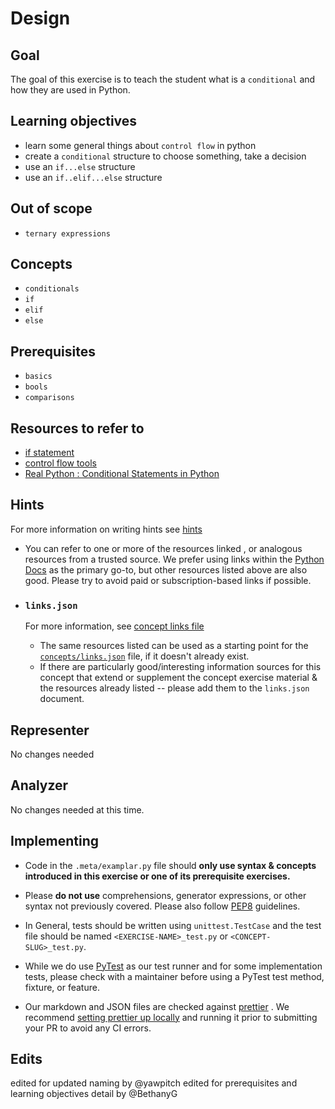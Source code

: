 # Design


## Goal

The goal of this exercise is to teach the student what is a `conditional` and how they are used in Python.

## Learning objectives

- learn some general things about `control flow` in python
- create a `conditional` structure to choose something, take a decision
- use an `if...else` structure
- use an `if..elif...else` structure

## Out of scope

- `ternary expressions`

## Concepts

- `conditionals`
- `if`
- `elif`
- `else`

## Prerequisites

- `basics`
- `bools`
- `comparisons`

## Resources to refer to

- [if statement][if statement]
- [control flow tools][control flow tools]
- [Real Python : Conditional Statements in Python][conditional statements in python]

## Hints

For more information on writing hints see [hints](https://github.com/exercism/docs/blob/main/anatomy/tracks/concept-exercises.md#file-docshintsmd)

  * You can refer to one or more of the resources linked , or analogous resources from a trusted source.  We prefer using links within the  [Python Docs](https://docs.python.org/3/) as the primary go-to, but other resources listed above are also good.  Please try to avoid paid or subscription-based links if possible.

* ### `links.json`

  For more information, see [concept links file](https://github.com/exercism/docs/blob/main/anatomy/tracks/concepts.md#file-linksjson)

  -  The same resources listed can be used as a starting point for the [ `concepts/links.json`](https://github.com/exercism/docs/blob/main/anatomy/tracks/concepts.md#file-linksjson)  file, if it doesn't already exist.
  -  If there are particularly good/interesting information sources for this concept that extend or supplement the concept exercise material & the resources already listed -- please add them to the `links.json` document.

## Representer

No changes needed

## Analyzer

No changes needed at this time.

## Implementing

- Code in the `.meta/examplar.py` file should **only use syntax & concepts introduced in this exercise or one of its prerequisite exercises.**

- Please **do not use** comprehensions, generator expressions, or other syntax not previously covered.  Please also follow [PEP8](https://www.python.org/dev/peps/pep-0008/) guidelines.

- In General, tests should be written using `unittest.TestCase` and the test file should be named `<EXERCISE-NAME>_test.py` or `<CONCEPT-SLUG>_test.py`.


- While we do use [PyTest](https://docs.pytest.org/en/stable/) as our test runner and for some implementation tests, please check with a maintainer before using  a PyTest test method, fixture,  or feature.

- Our markdown and JSON files are checked against [prettier](https://prettier.io/) .  We recommend [setting prettier up locally](https://prettier.io/docs/en/install.html) and running it prior to submitting your PR  to avoid any CI errors.

## Edits

edited for updated naming by @yawpitch
edited for prerequisites and learning objectives detail by @BethanyG

[if statement]: https://docs.python.org/3/reference/compound_stmts.html#the-if-statement
[control flow tools]: https://docs.python.org/3/tutorial/controlflow.html#more-control-flow-tools
[conditional statements in python]: https://realpython.com/python-conditional-statements/

